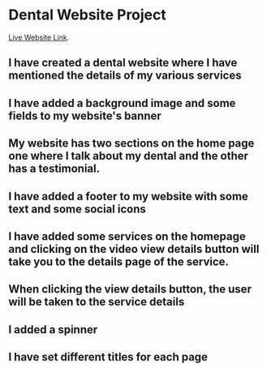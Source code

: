 # Dental Website Project 

[Live Website Link](https://assinment-lawyer-website.web.app/).

## I have created a dental website where I have mentioned the details of my various services

## I have added a background image and some fields to my website's banner

## My website has two sections on the home page one where I talk about my dental and the other has a testimonial.

## I have added a footer to my website with some text and some social icons

## I have added some services on the homepage and clicking on the video view details button will take you to the details page of the service.

## When clicking the view details button, the user will be taken to the service details

## I added a spinner

## I have set different titles for each page


